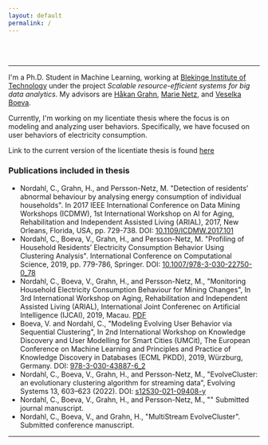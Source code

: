 ```yaml
---
layout: default
permalink: /
---
```

<!-- <h1>{{ site.title }}</h1> -->
<br><br>

---

I'm a Ph.D. Student in Machine Learning, working at [Blekinge Institute of Technology](https://www.bth.se) under the project *Scalable resource-efficient systems for big data analytics*. My advisors are [Håkan Grahn](https://www.bth.se/eng/staff/hakan-grahn-hgr/), [Marie Netz](), and [Veselka Boeva](https://www.bth.se/staff/veselka-boeva-vbx/).


Currently, I'm  working on my licentiate thesis where the focus is on modeling and analyzing user behaviors. Specifically, we have focused on user behaviors of electricity consumption.

Link to the current version of the licentiate thesis is found [here](http://urn.kb.se/resolve?urn=urn:nbn:se:bth-18667)

### Publications included in thesis

* Nordahl, C., Grahn, H., and Persson-Netz, M. "Detection of residents’ abnormal behaviour by analysing energy consumption of individual households". In 2017 IEEE International Conference on Data Mining Workshops (ICDMW), 1st International Workshop on AI for Aging, Rehabilitation and Independent Assisted Living (ARIAL), 2017, New Orleans, Florida, USA, pp. 729-738. DOI: [10.1109/ICDMW.2017.101](https://doi.org/10.1109/ICDMW.2017.101)
* Nordahl, C., Boeva, V., Grahn, H., and Persson-Netz, M. "Profiling of Household Residents’ Electricity Consumption Behavior Using Clustering Analysis". International Conference on Computational Science, 2019, pp. 779-786, Springer. DOI: [10.1007/978-3-030-22750-0_78](https://doi.org/10.1007/978-3-030-22750-0_78)
* Nordahl, C., Boeva, V., Grahn, H., and Persson-Netz, M., "Monitoring Household Electricity Consumption Behaviour for Mining Changes", In 3rd International Workshop on Aging, Rehabilitation and Independent Assisted Living (ARIAL), International Joint Conferenec on Artificial Intelligence (IJCAI), 2019, Macau. [PDF](http://www.diva-portal.org/smash/record.jsf?pid=diva2:1350711)
* Boeva, V. and Nordahl, C., "Modeling Evolving User Behavior via Sequential Clustering", In 2nd International Workshop on Knowledge Discovery and User Modelling for Smart Cities (UMCit), The European Conference on Machine Learning and Principles and Practice of Knowledge Discovery in Databases (ECML PKDD), 2019, Würzburg, Germany. DOI: [978-3-030-43887-6_2](https://doi.org/10.1007/978-3-030-43887-6_2)
* Nordahl, C., Boeva, V., Grahn, H., and Persson-Netz, M., "EvolveCluster: an evolutionary clustering algorithm for streaming data", Evolving Systems 13, 603–623 (2022). DOI: [s12530-021-09408-y](https://doi.org/10.1007/s12530-021-09408-y)
* Nordahl, C., Boeva, V., Grahn, H., and Persson-Netz, M., "" Submitted journal manuscript.
* Nordahl, C., Boeva, V., and Grahn, H., "MultiStream EvolveCluster". Submitted conference manuscript.
---

<br>

